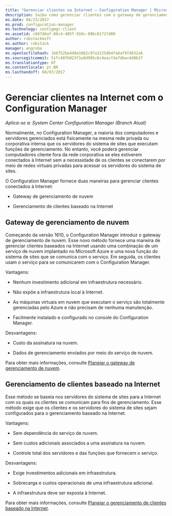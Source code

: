 ```yaml
---
title: "Gerenciar clientes na Internet – Configuration Manager | Microsoft Docs"
description: Saiba como gerenciar clientes com o gateway de gerenciamento da nuvem e gerenciamento de clientes baseado na Internet no Configuration Manager.
ms.date: 04/23/2017
ms.prod: configuration-manager
ms.technology: configmgr-client
ms.assetid: c667d6af-80c4-485f-910c-896c0171fd00
author: robstackmsft
ms.author: robstack
manager: angrobe
ms.openlocfilehash: 1b6752be448e1062c97a3225db4fa8af9f4832a6
ms.sourcegitcommit: 51fc48fb023f1e8d995c6c4eacfda7dbec4d0b2f
ms.translationtype: HT
ms.contentlocale: pt-BR
ms.lasthandoff: 08/07/2017
---
```

# <a name="manage-clients-on-the-internet-with-configuration-manager"></a>Gerenciar clientes na Internet com o Configuration Manager

*Aplica-se a: System Center Configuration Manager (Branch Atual)*

Normalmente, no Configuration Manager, a maioria dos computadores e servidores gerenciados está fisicamente na mesma rede privada ou corporativa interna que os servidores do sistema de sites que executam funções de gerenciamento. No entanto, você poderá gerenciar computadores cliente fora da rede corporativa se eles estiverem conectados à Internet sem a necessidade de os clientes se conectarem por meio de redes virtuais privadas para acessar os servidores do sistema de sites.

O Configuration Manager fornece duas maneiras para gerenciar clientes conectados à Internet:

-   Gateway de gerenciamento de nuvem

-   Gerenciamento de clientes baseado na Internet

## <a name="cloud-management-gateway"></a>Gateway de gerenciamento de nuvem

Começando da versão 1610, o Configuration Manager introduz o gateway de gerenciamento de nuvem. Esse novo método fornece uma maneira de gerenciar clientes baseados na Internet usando uma combinação de um serviço de nuvem implantado no Microsoft Azure e uma nova função do sistema de sites que se comunica com o serviço. Em seguida, os clientes usam o serviço para se comunicarem com o Configuration Manager.

Vantagens:

-   Nenhum investimento adicional em infraestrutura necessário.

-   Não expõe a infraestrutura local à Internet.

-   As máquinas virtuais em nuvem que executam o serviço são totalmente gerenciadas pelo Azure e não precisam de nenhuma manutenção.

-   Facilmente instalado e configurado no console do Configuration Manager.

Desvantagens:

-   Custo da assinatura na nuvem.

-   Dados de gerenciamento enviados por meio do serviço de nuvem.

Para obter mais informações, consulte [Planejar o gateway de gerenciamento de nuvem](plan-cloud-management-gateway.md).

## <a name="internet-based-client-management"></a>Gerenciamento de clientes baseado na Internet

Esse método se baseia nos servidores do sistema de sites para a Internet com os quais os clientes se comunicam para fins de gerenciamento. Esse método exige que os clientes e os servidores do sistema de sites sejam configurados para o gerenciamento baseado na Internet.

Vantagens:

-   Sem dependência do serviço de nuvem.

-   Sem custos adicionais associados a uma assinatura na nuvem.

-   Controle total dos servidores e das funções que fornecem o serviço.

Desvantagens:

-   Exige investimentos adicionais em infraestrutura.

-   Sobrecarga e custos operacionais de uma infraestrutura adicional.

-   A infraestrutura deve ser exposta à Internet.

Para obter mais informações, consulte [Planejar o gerenciamento de clientes baseado na Internet](plan-internet-based-client-management.md).

